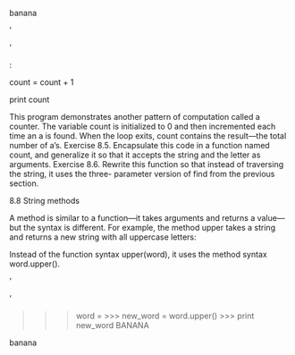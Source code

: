 banana

’

’

:

count = count + 1

print count

This program demonstrates another pattern of computation called a counter. The variable count is initialized to 0 and then incremented each time an a is found. When the loop exits, count contains the result—the total number of a’s. Exercise 8.5. Encapsulate this code in a function named count, and generalize it so that it accepts the string and the letter as arguments. Exercise 8.6. Rewrite this function so that instead of traversing the string, it uses the three- parameter version of find from the previous section.

8.8 String methods

A method is similar to a function—it takes arguments and returns a value—but the syntax is different. For example, the method upper takes a string and returns a new string with all uppercase letters:

Instead of the function syntax upper(word), it uses the method syntax word.upper().

’

’

>>> word = >>> new_word = word.upper() >>> print new_word BANANA

banana